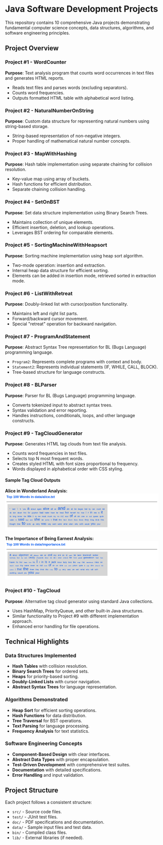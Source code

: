 # Java Software Development Projects

This repository contains 10 comprehensive Java projects demonstrating fundamental computer science concepts, data structures, algorithms, and software engineering principles.

## Project Overview

### Project #1 - WordCounter
**Purpose**: Text analysis program that counts word occurrences in text files and generates HTML reports.
- Reads text files and parses words (excluding separators).
- Counts word frequencies.
- Outputs formatted HTML table with alphabetical word listing.

### Project #2 - NaturalNumberOnString
**Purpose**: Custom data structure for representing natural numbers using string-based storage.
- String-based representation of non-negative integers.
- Proper handling of mathematical natural number concepts.

### Project #3 - MapWithHashing
**Purpose**: Hash table implementation using separate chaining for collision resolution.
- Key-value map using array of buckets.
- Hash functions for efficient distribution.
- Separate chaining collision handling.

### Project #4 - SetOnBST
**Purpose**: Set data structure implementation using Binary Search Trees.
- Maintains collection of unique elements.
- Efficient insertion, deletion, and lookup operations.
- Leverages BST ordering for comparable elements.

### Project #5 - SortingMachineWithHeapsort
**Purpose**: Sorting machine implementation using heap sort algorithm.
- Two-mode operation: insertion and extraction.
- Internal heap data structure for efficient sorting.
- Elements can be added in insertion mode, retrieved sorted in extraction mode.

### Project #6 - ListWithRetreat
**Purpose**: Doubly-linked list with cursor/position functionality.
- Maintains left and right list parts.
- Forward/backward cursor movement.
- Special "retreat" operation for backward navigation.

### Project #7 - ProgramAndStatement
**Purpose**: Abstract Syntax Tree representation for BL (Bugs Language) programming language.
- `Program2`: Represents complete programs with context and body.
- `Statement2`: Represents individual statements (IF, WHILE, CALL, BLOCK).
- Tree-based structure for language constructs.

### Project #8 - BLParser
**Purpose**: Parser for BL (Bugs Language) programming language.
- Converts tokenized input to abstract syntax trees.
- Syntax validation and error reporting.
- Handles instructions, conditionals, loops, and other language constructs.

### Project #9 - TagCloudGenerator
**Purpose**: Generates HTML tag clouds from text file analysis.
- Counts word frequencies in text files.
- Selects top N most frequent words.
- Creates styled HTML with font sizes proportional to frequency.
- Words displayed in alphabetical order with CSS styling.

#### Sample Tag Cloud Outputs

**Alice in Wonderland Analysis:**
![Tag Cloud - Alice](Project%20%239%20-%20TagCloudGenerator%20%28Complete%29/tag_cloud_01.png)

**The Importance of Being Earnest Analysis:**
![Tag Cloud - Importance](Project%20%239%20-%20TagCloudGenerator%20%28Complete%29/tag_cloud_02.png)

### Project #10 - TagCloud
**Purpose**: Alternative tag cloud generator using standard Java collections.
- Uses HashMap, PriorityQueue, and other built-in Java structures.
- Similar functionality to Project #9 with different implementation approach.
- Enhanced error handling for file operations.

## Technical Highlights

### Data Structures Implemented
- **Hash Tables** with collision resolution.
- **Binary Search Trees** for ordered sets.
- **Heaps** for priority-based sorting.
- **Doubly-Linked Lists** with cursor navigation.
- **Abstract Syntax Trees** for language representation.

### Algorithms Demonstrated
- **Heap Sort** for efficient sorting operations.
- **Hash Functions** for data distribution.
- **Tree Traversal** for BST operations.
- **Text Parsing** for language processing.
- **Frequency Analysis** for text statistics.

### Software Engineering Concepts
- **Component-Based Design** with clear interfaces.
- **Abstract Data Types** with proper encapsulation.
- **Test-Driven Development** with comprehensive test suites.
- **Documentation** with detailed specifications.
- **Error Handling** and input validation.

## Project Structure

Each project follows a consistent structure:
- `src/` - Source code files.
- `test/` - JUnit test files.
- `doc/` - PDF specifications and documentation.
- `data/` - Sample input files and test data.
- `bin/` - Compiled class files.
- `lib/` - External libraries (if needed).
